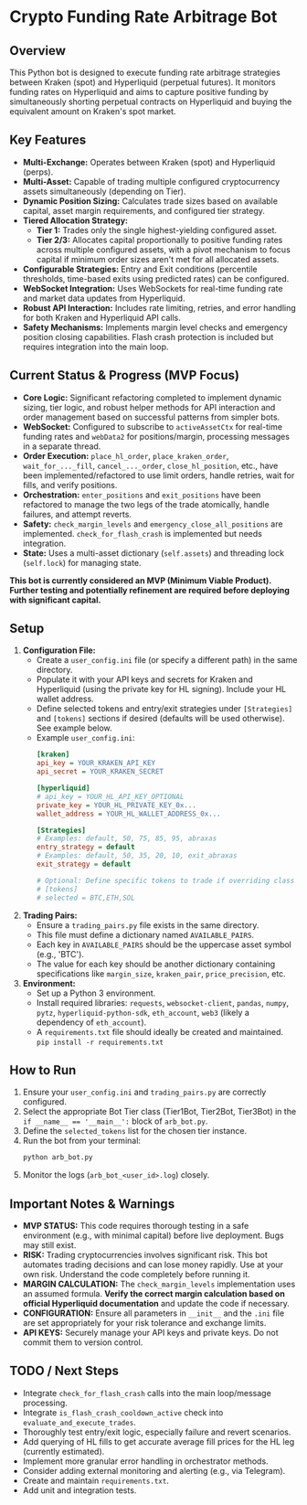 # Crypto Funding Rate Arbitrage Bot

## Overview

This Python bot is designed to execute funding rate arbitrage strategies between Kraken (spot) and Hyperliquid (perpetual futures). It monitors funding rates on Hyperliquid and aims to capture positive funding by simultaneously shorting perpetual contracts on Hyperliquid and buying the equivalent amount on Kraken's spot market.

## Key Features

*   **Multi-Exchange:** Operates between Kraken (spot) and Hyperliquid (perps).
*   **Multi-Asset:** Capable of trading multiple configured cryptocurrency assets simultaneously (depending on Tier).
*   **Dynamic Position Sizing:** Calculates trade sizes based on available capital, asset margin requirements, and configured tier strategy.
*   **Tiered Allocation Strategy:**
    *   **Tier 1:** Trades only the single highest-yielding configured asset.
    *   **Tier 2/3:** Allocates capital proportionally to positive funding rates across multiple configured assets, with a pivot mechanism to focus capital if minimum order sizes aren't met for all allocated assets.
*   **Configurable Strategies:** Entry and Exit conditions (percentile thresholds, time-based exits using predicted rates) can be configured.
*   **WebSocket Integration:** Uses WebSockets for real-time funding rate and market data updates from Hyperliquid.
*   **Robust API Interaction:** Includes rate limiting, retries, and error handling for both Kraken and Hyperliquid API calls.
*   **Safety Mechanisms:** Implements margin level checks and emergency position closing capabilities. Flash crash protection is included but requires integration into the main loop.

## Current Status & Progress (MVP Focus)

*   **Core Logic:** Significant refactoring completed to implement dynamic sizing, tier logic, and robust helper methods for API interaction and order management based on successful patterns from simpler bots.
*   **WebSocket:** Configured to subscribe to `activeAssetCtx` for real-time funding rates and `webData2` for positions/margin, processing messages in a separate thread.
*   **Order Execution:** `place_hl_order`, `place_kraken_order`, `wait_for_..._fill`, `cancel_..._order`, `close_hl_position`, etc., have been implemented/refactored to use limit orders, handle retries, wait for fills, and verify positions.
*   **Orchestration:** `enter_positions` and `exit_positions` have been refactored to manage the two legs of the trade atomically, handle failures, and attempt reverts.
*   **Safety:** `check_margin_levels` and `emergency_close_all_positions` are implemented. `check_for_flash_crash` is implemented but needs integration.
*   **State:** Uses a multi-asset dictionary (`self.assets`) and threading lock (`self.lock`) for managing state.

**This bot is currently considered an MVP (Minimum Viable Product). Further testing and potentially refinement are required before deploying with significant capital.**

## Setup

1.  **Configuration File:**
    *   Create a `user_config.ini` file (or specify a different path) in the same directory.
    *   Populate it with your API keys and secrets for Kraken and Hyperliquid (using the private key for HL signing). Include your HL wallet address.
    *   Define selected tokens and entry/exit strategies under `[Strategies]` and `[tokens]` sections if desired (defaults will be used otherwise). See example below.
    *   Example `user_config.ini`:
        ```ini
        [kraken]
        api_key = YOUR_KRAKEN_API_KEY
        api_secret = YOUR_KRAKEN_SECRET

        [hyperliquid]
        # api_key = YOUR_HL_API_KEY_OPTIONAL
        private_key = YOUR_HL_PRIVATE_KEY_0x...
        wallet_address = YOUR_HL_WALLET_ADDRESS_0x...

        [Strategies]
        # Examples: default, 50, 75, 85, 95, abraxas
        entry_strategy = default
        # Examples: default, 50, 35, 20, 10, exit_abraxas
        exit_strategy = default

        # Optional: Define specific tokens to trade if overriding class defaults
        # [tokens]
        # selected = BTC,ETH,SOL
        ```
2.  **Trading Pairs:**
    *   Ensure a `trading_pairs.py` file exists in the same directory.
    *   This file must define a dictionary named `AVAILABLE_PAIRS`.
    *   Each key in `AVAILABLE_PAIRS` should be the uppercase asset symbol (e.g., 'BTC').
    *   The value for each key should be another dictionary containing specifications like `margin_size`, `kraken_pair`, `price_precision`, etc.
3.  **Environment:**
    *   Set up a Python 3 environment.
    *   Install required libraries: `requests`, `websocket-client`, `pandas`, `numpy`, `pytz`, `hyperliquid-python-sdk`, `eth_account`, `web3` (likely a dependency of `eth_account`).
    *   A `requirements.txt` file should ideally be created and maintained. `pip install -r requirements.txt`

## How to Run

1.  Ensure your `user_config.ini` and `trading_pairs.py` are correctly configured.
2.  Select the appropriate Bot Tier class (Tier1Bot, Tier2Bot, Tier3Bot) in the `if __name__ == '__main__':` block of `arb_bot.py`.
3.  Define the `selected_tokens` list for the chosen tier instance.
4.  Run the bot from your terminal:
    ```bash
    python arb_bot.py
    ```
5.  Monitor the logs (`arb_bot_<user_id>.log`) closely.

## Important Notes & Warnings

*   **MVP STATUS:** This code requires thorough testing in a safe environment (e.g., with minimal capital) before live deployment. Bugs may still exist.
*   **RISK:** Trading cryptocurrencies involves significant risk. This bot automates trading decisions and can lose money rapidly. Use at your own risk. Understand the code completely before running it.
*   **MARGIN CALCULATION:** The `check_margin_levels` implementation uses an assumed formula. **Verify the correct margin calculation based on official Hyperliquid documentation** and update the code if necessary.
*   **CONFIGURATION:** Ensure all parameters in `__init__` and the `.ini` file are set appropriately for your risk tolerance and exchange limits.
*   **API KEYS:** Securely manage your API keys and private keys. Do not commit them to version control.

## TODO / Next Steps

*   Integrate `check_for_flash_crash` calls into the main loop/message processing.
*   Integrate `is_flash_crash_cooldown_active` check into `evaluate_and_execute_trades`.
*   Thoroughly test entry/exit logic, especially failure and revert scenarios.
*   Add querying of HL fills to get accurate average fill prices for the HL leg (currently estimated).
*   Implement more granular error handling in orchestrator methods.
*   Consider adding external monitoring and alerting (e.g., via Telegram).
*   Create and maintain `requirements.txt`.
*   Add unit and integration tests. 